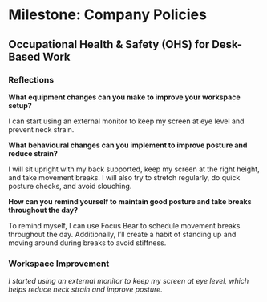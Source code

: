 # Milestone: Company Policies

## Occupational Health & Safety (OHS) for Desk-Based Work

### Reflections
**What equipment changes can you make to improve your workspace setup?**

I can start using an external monitor to keep my screen at eye level and prevent neck strain.

**What behavioural changes can you implement to improve posture and reduce strain?**

I will sit upright with my back supported, keep my screen at the right height, and take movement breaks. I will also try to stretch regularly, do quick posture checks, and avoid slouching.

**How can you remind yourself to maintain good posture and take breaks throughout the day?**

To remind myself, I can use Focus Bear to schedule movement breaks throughout the day. Additionally, I’ll create a habit of standing up and moving around during breaks to avoid stiffness.

### Workspace Improvement  
*I started using an external monitor to keep my screen at eye level, which helps reduce neck strain and improve posture.*
